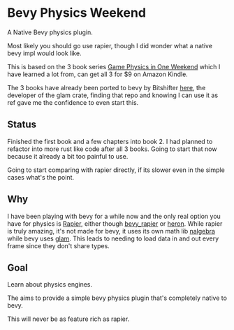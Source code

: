 # Bevy Physics Weekend

A Native Bevy physics plugin.

Most likely you should go use rapier, though I did wonder what a native bevy impl would look like.

This is based on the 3 book series [Game Physics in One Weekend](https://gamephysicsweekend.github.io/) which I have learned a lot from, can get all 3 for $9 on Amazon Kindle.

The 3 books have already been ported to bevy by Bitshifter [here](https://github.com/bitshifter/bevy-physics-weekend), the developer of the glam crate, finding that repo and knowing I can use it as ref gave me the confidence to even start this.

## Status

Finished the first book and a few chapters into book 2.  I had planned to refactor into more rust like code after all 3 books.  Going to start that now because it already a bit too painful to use.

Going to start comparing with rapier directly, if its slower even in the simple cases what's the point.

## Why

I have been playing with bevy for a while now and the only real option you have for physics is [Rapier](https://github.com/dimforge/rapier), either though [bevy_rapier](https://github.com/dimforge/bevy_rapier) or [heron](https://github.com/jcornaz/heron).  While rapier is truly amazing, it's not made for bevy, it uses its own math lib [nalgebra](https://github.com/dimforge/nalgebra) while bevy uses [glam](https://github.com/bitshifter/glam-rs).  This leads to needing to load data in and out every frame since they don't share types.  

## Goal

Learn about physics engines.

The aims to provide a simple bevy physics plugin that's completely native to bevy.

This will never be as feature rich as rapier.
